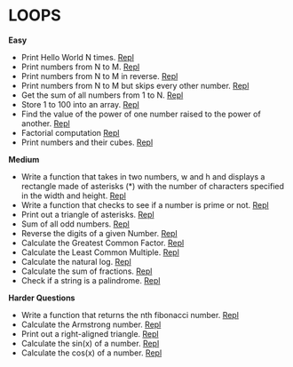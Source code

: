 # LOOPS 

**Easy**
* Print Hello World N times. [Repl](https://repl.it/@KevinEwig/PrintHelloWorldNTimes)
* Print numbers from N to M. [Repl](https://repl.it/@KevinEwig/PrintNumbersFromNToM)
* Print numbers from N to M in reverse. [Repl](https://repl.it/@KevinEwig/PrintNumbersFromNToMInReverse)
* Print numbers from N to M but skips every other number. [Repl](https://repl.it/@KevinEwig/PrintNumbersFromNToMButSkips)
* Get the sum of all numbers from 1 to N. [Repl](https://repl.it/@KevinEwig/SumOfAllNumbersUntilN)
* Store 1 to 100 into an array. [Repl](https://repl.it/@KevinEwig/Store1To100IntoArray)
* Find the value of the power of one number raised to the power of another. [Repl](https://repl.it/@KevinEwig/CalculatePower)
* Factorial computation [Repl](https://repl.it/@KevinEwig/ComputeFactorial)
* Print numbers and their cubes. [Repl](https://repl.it/@KevinEwig/PrintNumbersAndCubes)

**Medium**
* Write a function that takes in two numbers, w and h and displays a rectangle made of asterisks (*) with the number of characters specified in the width and height. 
[Repl](https://repl.it/@KevinEwig/PrintARectangleAsterisk)
* Write a function that checks to see if a number is prime or not. [Repl](https://repl.it/@KevinEwig/CheckIfPrime)
* Print out a triangle of asterisks. [Repl](https://repl.it/@KevinEwig/PrintATriangleOfAsterisks)
* Sum of all odd numbers. [Repl](https://repl.it/@KevinEwig/SumOfAllOddNumbers)
* Reverse the digits of a given Number. [Repl](https://repl.it/@KevinEwig/ReverseDigitsOfNumber)
* Calculate the Greatest Common Factor. [Repl](https://repl.it/@KevinEwig/CalculateGCF)
* Calculate the Least Common Multiple. [Repl](https://repl.it/@KevinEwig/CalculateLCM)
* Calculate the natural log. [Repl](https://repl.it/@KevinEwig/CalculateNaturalLog)
* Calculate the sum of fractions. [Repl](https://repl.it/@KevinEwig/CalculateSumOfFractions)
* Check if a string is a palindrome. [Repl](https://repl.it/@KevinEwig/CheckIfPalindromeEasy)

**Harder Questions**
* Write a function that returns the nth fibonacci number. [Repl](https://repl.it/@KevinEwig/CalculateFibonacci)
* Calculate the Armstrong number. [Repl](https://repl.it/@KevinEwig/CalculateArmstrongNumber)
* Print out a right-aligned triangle. [Repl](https://repl.it/@KevinEwig/PrintRightAlignedTriangle)
* Calculate the sin(x) of a number. [Repl](https://repl.it/@KevinEwig/CalculateSine)
* Calculate the cos(x) of a number. [Repl](https://repl.it/@KevinEwig/CalculateCosine)